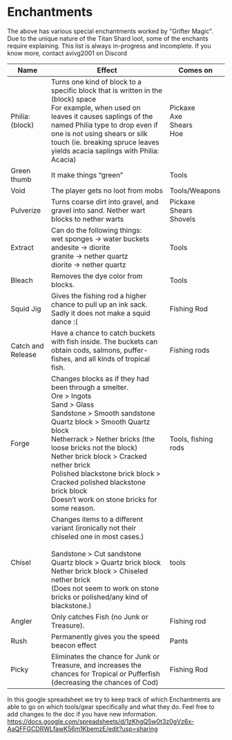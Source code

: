 # Enchantments

The above has various special enchantments worked by "Grifter Magic".
Due to the unique nature of the Titan Shard loot, some of the enchants require explaining. This list is always in-progress and incomplete. If you know more, contact avivg2001 on Discord


Name|Effect|Comes on
----|------|--------
Philia: (block)|Turns one kind of block to a specific block that is written in the (block) space<br>For example, when used on leaves it causes saplings of the named Philia type to drop even if one is not using shears or silk touch (ie. breaking spruce leaves yields acacia saplings with Philia: Acacia)|Pickaxe<br>Axe<br>Shears<br>Hoe
Green thumb|It make things “green”|Tools
Void|The player gets no loot from mobs|Tools/Weapons
Pulverize|Turns coarse dirt into gravel, and gravel into sand. Nether wart blocks to nether warts|Pickaxe<br>Shears<br>Shovels
Extract|Can do the following things:<br>wet sponges -> water buckets<br>andesite -> diorite<br>granite -> nether quartz<br>diorite -> nether quartz|Tools
Bleach|Removes the dye color from blocks.|Tools
Squid Jig|Gives the fishing rod a higher chance to pull up an ink sack.<br>Sadly it does not make a squid dance :(|Fishing Rod
Catch and Release|Have a chance to catch buckets with fish inside. The buckets can obtain cods, salmons, puffer-fishes, and all kinds of tropical fish.|Fishing rods
Forge|Changes blocks as if they had been through a smelter.<br>Ore > Ingots<br>Sand > Glass<br>Sandstone > Smooth sandstone<br>Quartz block > Smooth Quartz block<br>Netherrack > Nether bricks (the loose bricks not the block)<br>Nether brick block > Cracked nether brick<br>Polished blackstone brick block > Cracked polished blackstone brick block<br>Doesn’t work on stone bricks for some reason. |Tools, fishing rods
Chisel|Changes items to a different variant (ironically not their chiseled one in most cases.)<br><br>Sandstone > Cut sandstone<br>Quartz block > Quartz brick block<br>Nether brick block > Chiseled nether brick<br>(Does not seem to work on stone bricks or polished/any kind of blackstone.)|tools
Angler|Only catches Fish (no Junk or Treasure). |Fishing rod
Rush|Permanently gives you the speed beacon effect|Pants
Picky|Eliminates the chance for Junk or Treasure, and increases the chances for Tropical or Pufferfish (decreasing the chances of Cod)|Fishing Rod

In this google spreadsheet we try to keep track of which Enchantments are able to go on which tools/gear specifically and what they do. Feel free to add changes to the doc if you have new information.
https://docs.google.com/spreadsheets/d/1zKhgQ5w0t3z0gVz6x-AaQFFGCDRWLfawK56m1KbemzE/edit?usp=sharing


